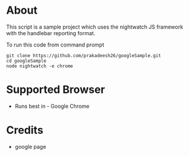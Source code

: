 # About

This script is a sample project which uses the nightwatch JS framework with the handlebar reporting format.

To run this code from command prompt

```
git clone https://github.com/prakadeesh26/googleSample.git
cd googleSample
node nightwatch -e chrome

```

# Supported Browser

- Runs best in - Google Chrome

# Credits

- google page
